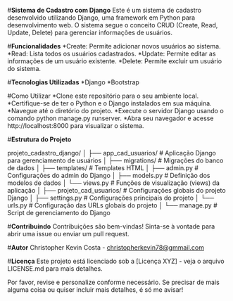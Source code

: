 #**Sistema de Cadastro com Django**
Este é um sistema de cadastro desenvolvido utilizando Django, uma framework em Python para desenvolvimento web. O sistema segue o conceito CRUD (Create, Read, Update, Delete) para gerenciar informações de usuários.

#**Funcionalidades**
*Create: Permite adicionar novos usuários ao sistema.
*Read: Lista todos os usuários cadastrados.
*Update: Permite editar as informações de um usuário existente.
*Delete: Permite excluir um usuário do sistema.

#**Tecnologias Utilizadas**
*Django
*Bootstrap

#Como Utilizar
*Clone este repositório para o seu ambiente local.
*Certifique-se de ter o Python e o Django instalados em sua máquina.
*Navegue até o diretório do projeto.
*Execute o servidor Django usando o comando python manage.py runserver.
*Abra seu navegador e acesse http://localhost:8000 para visualizar o sistema.

#**Estrutura do Projeto**

projeto_cadastro_django/
│
├── app_cad_usuarios/       # Aplicação Django para gerenciamento de usuários
│   ├── migrations/         # Migrações do banco de dados
│   ├── templates/          # Templates HTML
│   ├── admin.py            # Configurações do admin do Django
│   ├── models.py           # Definição dos modelos de dados
│   └── views.py            # Funções de visualização (views) da aplicação
│
├── projeto_cad_usuarios/   # Configurações globais do projeto Django
│   ├── settings.py         # Configurações principais do projeto
│   └── urls.py             # Configuração das URLs globais do projeto
│
└── manage.py                # Script de gerenciamento do Django

#**Contribuindo**
Contribuições são bem-vindas! Sinta-se à vontade para abrir uma issue ou enviar um pull request.

#**Autor**
Christopher Kevin Costa - christopherkevin78@gmmail.com

#**Licença**
Este projeto está licenciado sob a [Licença XYZ] - veja o arquivo LICENSE.md para mais detalhes.

Por favor, revise e personalize conforme necessário. Se precisar de mais alguma coisa ou quiser incluir mais detalhes, é só me avisar!
